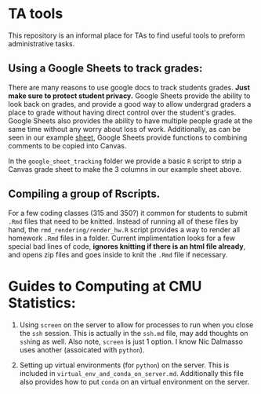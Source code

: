 # TA tools

This repository is an informal place for TAs to find useful tools to preform administrative tasks.


## Using a Google Sheets to track grades:

There are many reasons to use google docs to track students grades. **Just make sure to protect student privacy.** Google Sheets provide the ability to look back on grades, and provide a good way to allow undergrad graders a place to grade without having direct control over the student's grades. Google Sheets also provides the ability to have multiple people grade at the same time without any worry about loss of work. Additionally, as can be seen in our example [sheet](https://docs.google.com/spreadsheets/d/1g5OT_an6K2hQ__AAihSbMdMLT-iT4I0POn2384bPE9I/edit?usp=sharing), Google Sheets provide functions to combining comments to be copied into Canvas.

In the `google_sheet_tracking` folder we provide a basic `R` script to strip a Canvas grade sheet to make the 3 columns in our example sheet above.

## Compiling a group of Rscripts.

For a few coding classes (315 and 350?) it common for students to submit `.Rmd` files that need to be knitted. Instead of running all of these files by hand, the `rmd_rendering/render_hw.R` script provides a way to render all homework `.Rmd` files in a folder. Current implimentation looks for a few special bad lines of code, **ignores knitting if there is an html file already**, and opens zip files and goes inside to knit the `.Rmd` file if necessary.

# Guides to Computing at CMU Statistics:

1. Using `screen` on the server to allow for processes to run when you close the `ssh` session. This is actually in the `ssh.md` file, may add thoughts on `ssh`ing as well. Also note, `screen` is just 1 option. I know Nic Dalmasso uses another (assoicated with `python`).

2. Setting up virtual environments (for `python`) on the server. This is included in `virtual_env_and_conda_on_server.md`. Additionally this file also provides how to put `conda` on an virtual environment on the server.

